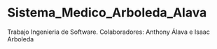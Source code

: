 # Sistema_Medico_Arboleda_Alava
Trabajo Ingenieria de Software. Colaboradores: Anthony Álava e Isaac Arboleda

